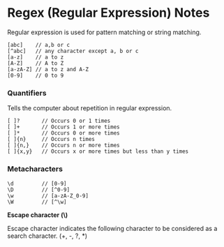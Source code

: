 # Regex (Regular Expression) Notes

Regular expression is used for pattern matching or string matching.

```regex
[abc]    // a,b or c
[^abc]   // any character except a, b or c
[a-z]    // a to z
[A-Z]    // A to Z 
[a-zA-Z] // a to z and A-Z 
[0-9]    // 0 to 9
```

### Quantifiers

Tells the computer about repetition in regular expression.

```regex
[ ]?       // Occurs 0 or 1 times
[ ]+       // Occurs 1 or more times
[ ]*       // Occurs 0 or more times
[ ]{n}     // Occurs n times
[ ]{n,}    // Occurs n or more times
[ ]{x,y}   // Occurs x or more times but less than y times
```

### Metacharacters

```regex
\d         // [0-9]
\D         // [^0-9]
\w         // [a-zA-Z_0-9]
\W         // [^\w]
```

**Escape character (\\)**

Escape character indicates the following character to be considered as a search character. (+, -, ?, *)
